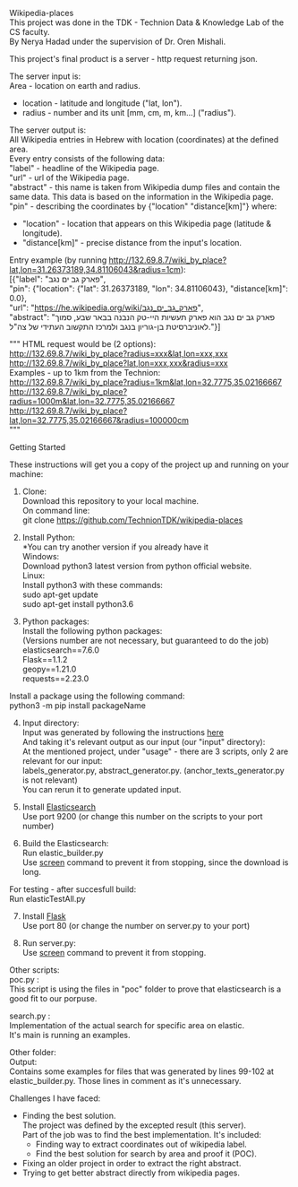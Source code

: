 Wikipedia-places  
This project was done in the TDK - Technion Data & Knowledge Lab of the CS faculty.  
By Nerya Hadad under the supervision of Dr. Oren Mishali.  
  
This project's final product is a server - http request returning json.  
  
The server input is:  
Area - location on earth and radius.  
  * location - latitude and longitude ("lat, lon").  
  * radius - number and its unit [mm, cm, m, km...] ("radius").  
  
The server output is:  
All Wikipedia entries in Hebrew with location (coordinates) at the defined area.  
Every entry consists of the following data:  
"label" - headline of the Wikipedia page.  
"url" - url of the Wikipedia page.  
"abstract" - this name is taken from Wikipedia dump files and contain the same data. This data is based on the information in the Wikipedia page.  
"pin" - describing the coordinates by {"location" "distance[km]"} where:
  * "location" - location that appears on this Wikipedia page (latitude & longitude).  
  * "distance[km]" - precise distance from the input's location.  
    
Entry example (by running http://132.69.8.7/wiki_by_place?lat,lon=31.26373189,34.81106043&radius=1cm):  
[{"label": "פארק גב ים נגב",  
 "pin": {"location": {"lat": 31.26373189, "lon": 34.81106043}, "distance[km]": 0.0},  
 "url": "https://he.wikipedia.org/wiki/פארק_גב_ים_נגב",  
 "abstract": "פארק גב ים נגב הוא פארק תעשיות היי-טק הנבנה בבאר שבע, סמוך לאוניברסיטת בן-גוריון בנגב ולמרכז התקשוב העתידי של צה\"ל."}]  
 
  
""" HTML request would be (2 options):  
http://132.69.8.7/wiki_by_place?radius=xxx&lat,lon=xxx,xxx  
http://132.69.8.7/wiki_by_place?lat,lon=xxx,xxx&radius=xxx  
Examples - up to 1km from the Technion:  
http://132.69.8.7/wiki_by_place?radius=1km&lat,lon=32.7775,35.02166667  
http://132.69.8.7/wiki_by_place?radius=1000m&lat,lon=32.7775,35.02166667  
http://132.69.8.7/wiki_by_place?lat,lon=32.7775,35.02166667&radius=100000cm  
"""
    
    
  
  
Getting Started

These instructions will get you a copy of the project up and running on your machine:

1. Clone:  
Download this repository to your local machine.  
On command line:  
	git clone https://github.com/TechnionTDK/wikipedia-places  
2. Install Python:  
*You can try another version if you already have it  
Windows:  
Download python3 latest version from python official website.  
Linux:  
Install python3 with these commands:  
	sudo apt-get update  
	sudo apt-get install python3.6  
	
3. Python packages:  
Install the following python packages:  
(Versions number are not necessary, but guaranteed to do the job)  
elasticsearch==7.6.0  
Flask==1.1.2  
geopy==1.21.0  
requests==2.23.0  
  
Install a package using the following command:  
	python3 -m pip install packageName  
	
4. Input directory:  
Input was generated by following the instructions [here](https://github.com/TechnionTDK/dbpedia-hebrew)  
And taking it's relevant output as our input (our "input" directory):  
At the mentioned project, under "usage" - there are 3 scripts, only 2 are relevant for our input:  
labels_generator.py, abstract_generator.py. (anchor_texts_generator.py is not relevant)  
You can rerun it to generate updated input.  

5. Install [Elasticsearch](https://github.com/TechnionTDK/project-guidelines/wiki/ElasticSearch)  
Use port 9200 (or change this number on the scripts to your port number)  

6. Build the Elasticsearch:  
Run elastic_builder.py  
Use [screen](https://github.com/TechnionTDK/project-guidelines/wiki/HowTo#how-to-execute-a-long-running-process-on-linux) command to prevent it from stopping, since the download is long.  
  
For testing - after succesfull build:  
Run elasticTestAll.py  

7. Install [Flask](https://github.com/TechnionTDK/project-guidelines/wiki/ExecuteFlaskAppOnLinux)  
Use port 80 (or change the number on server.py to your port)  

8. Run server.py:  
Use [screen](https://github.com/TechnionTDK/project-guidelines/wiki/HowTo#how-to-execute-a-long-running-process-on-linux) command to prevent it from stopping.  
  
  
  
  
Other scripts:  
poc.py :  
This script is using the files in "poc" folder to prove that elasticsearch is a good fit to our porpuse.

search.py :  
Implementation of the actual search for specific area on elastic.  
It's main is running an examples.  
  
Other folder:  
Output:  
Contains some examples for files that was generated by lines 99-102 at elastic_builder.py. Those lines in comment as it's unnecessary.  
  
    

Challenges I have faced:  
  * Finding the best solution.  
  The project was defined by the excepted result (this server).  
  Part of the job was to find the best implementation. It's included:  
	  * Finding way to extract coordinates out of wikipedia label.  
	  * Find the best solution for search by area and proof it (POC).  
  * Fixing an older project in order to extract the right abstract.  
  * Trying to get better abstract directly from wikipedia pages.  
  